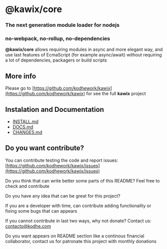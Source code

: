 # @kawix/core

### The next generation module loader for nodejs

### no-webpack, no-rollup, no-dependencies

**@kawix/core** allows requiring modules in async and more elegant way, and use last features of EcmaScript (for example async/await) without requiring a lot of dependencies, packagers or build scripts


## More info

Please go to [https://github.com/kodhework/kawix](https://github.com/kodhework/kawix) for see the full **kawix** project


## Instalation and Documentation

* [INSTALL.md](https://github.com/kodhework/kawix/blob/master/core/INSTALL.md)
* [DOCS.md](https://github.com/kodhework/kawix/blob/master/core/DOCS.md)
* [CHANGES.md](https://github.com/kodhework/kawix/blob/master/core/CHANGES.md)


## Do you want contribute?

You can contribute testing the code and report issues: [https://github.com/kodhework/kawix/issues](https://github.com/kodhework/kawix/issues)

Do you think that can write better some parts of this README? Feel free to check and contribute

Do you have any idea that can be great for this project?

If you are a developer with time, can contribute adding functionality or fixing some bugs that can appears

If you cannot contribute in last two ways, why not donate? Contact us: contacto@kodhe.com

Do you want appears on README section like a continous financial collaborator, contact us for patronate this project with monthly donations
